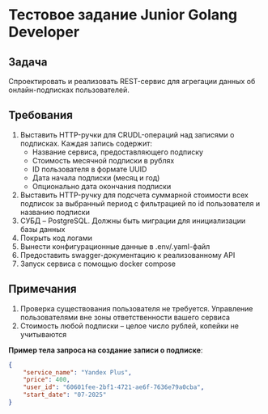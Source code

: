 # Тестовое задание Junior Golang Developer

## Задача
Спроектировать и реализовать REST-сервис для агрегации данных об онлайн-подписках пользователей.

## Требования
1. Выставить HTTP-ручки для CRUDL-операций над записями о подписках. Каждая запись содержит:
   - Название сервиса, предоставляющего подписку
   - Стоимость месячной подписки в рублях
   - ID пользователя в формате UUID
   - Дата начала подписки (месяц и год)
   - Опционально дата окончания подписки
2. Выставить HTTP-ручку для подсчета суммарной стоимости всех подписок за выбранный период с фильтрацией по id пользователя и названию подписки
3. СУБД – PostgreSQL. Должны быть миграции для инициализации базы данных
4. Покрыть код логами
5. Вынести конфигурационные данные в .env/.yaml-файл
6. Предоставить swagger-документацию к реализованному API
7. Запуск сервиса с помощью docker compose

## Примечания
1. Проверка существования пользователя не требуется. Управление пользователями вне зоны ответственности вашего сервиса
2. Стоимость любой подписки – целое число рублей, копейки не учитываются

**Пример тела запроса на создание записи о подписке**:
```json
{
    "service_name": "Yandex Plus",
    "price": 400,
    "user_id": "60601fee-2bf1-4721-ae6f-7636e79a0cba",
    "start_date": "07-2025"
}
```
